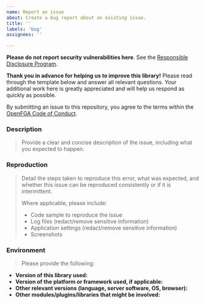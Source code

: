 ```yaml
---
name: Report an issue
about: Create a bug report about an existing issue.
title: ''
labels: 'bug'
assignees: ''

---
```


**Please do not report security vulnerabilities here**. See the [Responsible Disclosure Program](https://github.com/openfga/fga-kotlin-sdk/blob/main/.github/SECURITY.md).

**Thank you in advance for helping us to improve this library!** Please read through the template below and answer all relevant questions. Your additional work here is greatly appreciated and will help us respond as quickly as possible.

By submitting an issue to this repository, you agree to the terms within the [OpenFGA Code of Conduct](https://github.com/openfga/rfcs/blob/main/CODE-OF-CONDUCT.md).

### Description

> Provide a clear and concise description of the issue, including what you expected to happen.

### Reproduction

> Detail the steps taken to reproduce this error, what was expected, and whether this issue can be reproduced consistently or if it is intermittent.
>
> Where applicable, please include:
>
> - Code sample to reproduce the issue
> - Log files (redact/remove sensitive information)
> - Application settings (redact/remove sensitive information)
> - Screenshots

### Environment

> Please provide the following:

- **Version of this library used:**
- **Version of the platform or framework used, if applicable:**
- **Other relevant versions (language, server software, OS, browser):**
- **Other modules/plugins/libraries that might be involved:**
